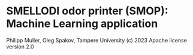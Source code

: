 # SMELLODI odor printer (SMOP): Machine Learning application

Philipp Muller, Oleg Spakov, Tampere University (c) 2023
Apache license version 2.0
